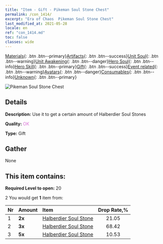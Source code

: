 ```yaml
---
title: "Item - Gift - Pikeman Soul Stone Chest"
permalink: /con_1414/
excerpt: "Era of Chaos  Pikeman Soul Stone Chest"
last_modified_at: 2021-05-28
locale: en
ref: "con_1414.md"
toc: false
classes: wide
---
```

 [Materials](/Items/){: .btn .btn--primary}[Artifacts](/Items/Artifacts/){: .btn .btn--success}[Unit Soul](/Items/UnitSoul/){: .btn .btn--warning}[Unit Awakening](/Items/UnitAwakening/){: .btn .btn--danger}[Hero Soul](/Items/HeroSoul/){: .btn .btn--info}[Hero Skill](/Items/HeroSkill/){: .btn .btn--primary}[Gift](/Items/Gift/){: .btn .btn--success}[Event related](/Items/Events/){: .btn .btn--warning}[Avatars](/Items/Avatars/){: .btn .btn--danger}[Consumables](/Items/Consumables/){: .btn .btn--info}[Unknown](/Items/Unknown/){: .btn .btn--primary}

 ![Pikeman Soul Stone Chest](/images/t/i_907028.png)

## Details
 **Description:** Use it to get a certain amount of Halberdier Soul Stones

 **Quality:** <span style="color: #DA70D6">OK</span>

 **Type:** Gift

## Gather

  None

## This item contains:

 **Required Level to open:** 20

 2 You would get **1** item  from:

  | Nr | Amount |     Item    | Drop Rate,% |
  |:---|:-------|:------------|:---------:|
  | 1 |  **2x** | [Halberdier Soul Stone](/Items/unt_282/) | 21.05 | 
  | 2 |  **3x** | [Halberdier Soul Stone](/Items/unt_282/) | 68.42 | 
  | 3 |  **5x** | [Halberdier Soul Stone](/Items/unt_282/) | 10.53 | 
